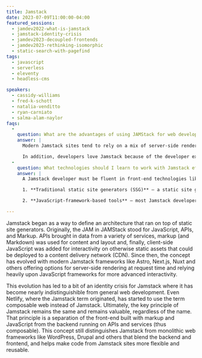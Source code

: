 ```yaml
---
title: Jamstack
date: 2023-07-09T11:00:00-04:00
featured_sessions:
  - jamdev2022-what-is-jamstack
  - jamstack-identity-crisis
  - jamdev2023-decoupled-frontends
  - jamdev2023-rethinking-isomorphic
  - static-search-with-pagefind
tags:
  - javascript
  - serverless
  - eleventy
  - headless-cms

speakers:
  - cassidy-williams
  - fred-k-schott
  - natalia-venditto
  - ryan-carniato
  - salma-alam-naylor
faqs:      
  -
    question: What are the advantages of using JAMStack for web development?
    answer: |
      Modern Jamstack sites tend to rely on a mix of server-side rendering, using serverless (aka lamba) functions deployed to the cloud or even the edge, and static rendering, wherein the assets are created at build time and deployed to a CDN. Jamstack server-rendering encapsulates the data access necessary for the page to render into distinct functions, making the code easier to maintain and more portable/reusable. Meanwhile, static rendering (aka pre-rendering) delivers purely static assets to the edge that are incredibly fast and secure.

      In addition, developers love Jamstack because of the developer experience and customizability. Rather than shoehorning their code within the confines of a monolithic framework, Jamstack tools are generally un-opinionated to how the front-end is built while offering the tools developers need to make creating these front-ends easier.
  -
    question: What technologies should I learn to work with Jamstack effectively?
    answer: |
      A Jamstack developer must be fluent in front-end technologies like HTML, CSS and JavaScript. Most Jamstack developers start with a framework. There are two types of frameworks:

      1. **Traditional static site generators (SSG)** – a static site generator like Eleventy or Hugo focuses on making it easy to dynamically build the assets for a site and deploy them to a CDN. This doesn't mean the site's generated by an SSG are static, as they can use a combination of JavaScript on the client-side and APIs on the server to add interactivity and dynamic content. Plus, modern SSGs are incredibly fast, making re-rendering the site, even multiple times per day, efficient.

      2. **JavaScript-framework-based tools** – most Jamstack developers use a tool based upon one of the popular JavaScript frameworks like React or Vue. These include tools like Next.js, Nuxt and Gatsby. These are full stack JavaScript tools wherein both the client-side and the server-side of the application are built using the framework. For example, Next.js sites rely on React for both the client-side interactivity and the server-side rendering. However, recently some new tools have emerged that don't rely exclusively on the major frameworks. These include tools like Astro, SolidState and SvelteKit that either allow you to blend multiple frameworks for components (like Astro) or use new frameworks and techniques to offer a different approach to Jamstack development.

---
```


Jamstack began as a way to define an architecture that ran on top of static site generators. Originally, the JAM in JAMStack stood for JavaScript, APIs, and Markup. APIs brought in data from a variety of services, markup (and Markdown) was used for content and layout and, finally, client-side JavaScript was added for interactivity on otherwise static assets that could be deployed to a content delivery network (CDN). Since then, the concept has evolved with modern Jamstack frameworks like Astro, Next.js, Nuxt and others offering options for server-side rendering at request time and relying heavily upon JavaScript frameworks for more advanced interactivity.

This evolution has led to a bit of an identity crisis for Jamstack where it has become nearly indistinguishible from general web development. Even Netlify, where the Jamstack term originated, has started to use the term composable web instead of Jamstack. Ultimately, the key principle of Jamstack remains the same and remains valuable, regardless of the name. That principle is a separation of the front-end built with markup and JavaScript from the backend running on APIs and services (thus composable). This concept still distinguishes Jamstack from monolithic web frameworks like WordPress, Drupal and others that blend the backend and frontend, and helps make code from Jamstack sites more flexible and reusable.